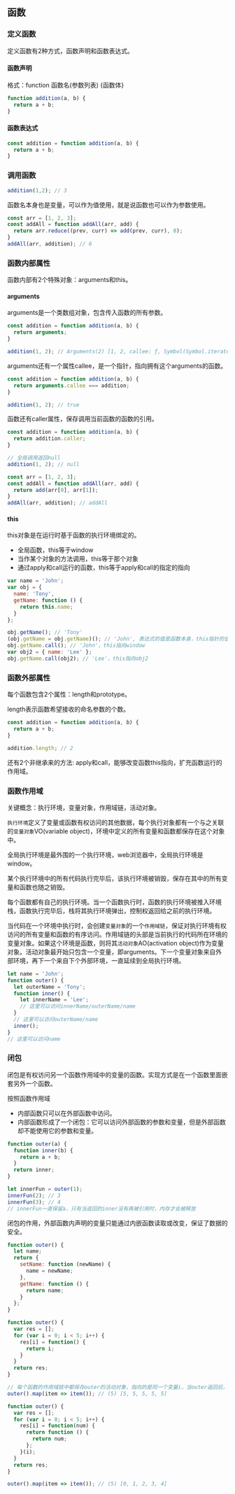 ## 函数

### 定义函数

定义函数有2种方式，函数声明和函数表达式。

#### 函数声明

格式：function 函数名(参数列表) {函数体}

```js
function addition(a, b) {
  return a + b;
}
```

#### 函数表达式

```js
const addition = function addition(a, b) {
  return a + b;
}
```

### 调用函数

```js
addition(1,2); // 3
```

函数名本身也是变量，可以作为值使用，就是说函数也可以作为参数使用。

```js
const arr = [1, 2, 3];
const addAll = function addAll(arr, add) {
  return arr.reduce((prev, curr) => add(prev, curr), 0);
}
addAll(arr, addition); // 6
```

### 函数内部属性

函数内部有2个特殊对象：arguments和this。

#### arguments

arguments是一个类数组对象，包含传入函数的所有参数。

```js
const addition = function addition(a, b) {
  return arguments;
}

addition(1, 2); // Arguments(2) [1, 2, callee: ƒ, Symbol(Symbol.iterator): ƒ]
```

arguments还有一个属性callee，是一个指针，指向拥有这个arguments的函数。

```js
const addition = function addition(a, b) {
  return arguments.callee === addition;
}

addition(1, 2); // true
```

函数还有caller属性，保存调用当前函数的函数的引用。
```js
const addition = function addition(a, b) {
  return addition.caller;
}

// 全局调用返回null
addition(1, 2); // null

const arr = [1, 2, 3];
const addAll = function addAll(arr, add) {
  return add(arr[0], arr[1]);
}
addAll(arr, addition); // addAll

```

#### this

this对象是在运行时基于函数的执行环境绑定的。
* 全局函数，this等于window
* 当作某个对象的方法调用，this等于那个对象
* 通过apply和call运行的函数，this等于apply和call的指定的指向

```js
var name = 'John';
var obj = {
  name: 'Tony',
  getName: function () {
    return this.name;
  }
};

obj.getName(); // 'Tony'
(obj.getName = obj.getName)(); // 'John', 表达式的值是函数本身，this指针的值得不到维持
obj.getName.call(); // 'John'，this指向window
var obj2 = { name: 'Lee' };
obj.getName.call(obj2); // 'Lee'，this指向obj2
```

### 函数外部属性

每个函数包含2个属性：length和prototype。

length表示函数希望接收的命名参数的个数。

```js
const addition = function addition(a, b) {
  return a + b;
}

addition.length; // 2
```

还有2个非继承来的方法: apply和call，能够改变函数this指向，扩充函数运行的作用域。

### 函数作用域

关键概念：执行环境，变量对象，作用域链，活动对象。

`执行环境`定义了变量或函数有权访问的其他数据，每个执行对象都有一个与之关联的`变量对象`VO(variable object)，环境中定义的所有变量和函数都保存在这个对象中。

全局执行环境是最外围的一个执行环境，web浏览器中，全局执行环境是window。

某个执行环境中的所有代码执行完毕后，该执行环境被销毁，保存在其中的所有变量和函数也随之销毁。

每个函数都有自己的执行环境。当一个函数执行时，函数的执行环境被推入环境栈，函数执行完毕后，栈将其执行环境弹出，控制权返回给之前的执行环境。

当代码在一个环境中执行时，会创建`变量对象`的一个`作用域链`，保证对执行环境有权访问的所有变量和函数的有序访问。作用域链的头部是当前执行的代码所在环境的变量对象。如果这个环境是函数，则将其`活动对象`AO(activation object)作为变量对象。活动对象最开始只包含一个变量，即arguments。下一个变量对象来自外部环境，再下一个来自下个外部环境，一直延续到全局执行环境。

```js
let name = 'John';
function outer() {
  let outerName = 'Tony';
  function inner() {
    let innerName = 'Lee';
    // 这里可以访问innerName/outerName/name
  }
  // 这里可以访问outerName/name
  inner();
}
// 这里可以访问name
```

### 闭包

闭包是有权访问另一个函数作用域中的变量的函数。实现方式是在一个函数里面嵌套另外一个函数。

按照函数作用域
* 内部函数只可以在外部函数中访问。
* 内部函数形成了一个闭包：它可以访问外部函数的参数和变量，但是外部函数却不能使用它的参数和变量。

```js
function outer(a) {
  function inner(b) {
    return a + b;
  }
  return inner;
}

let innerFun = outer(1);
innerFun(2); // 3 
innerFun(3); // 4
// innerFun一直保留a，只有当返回的inner没有再被引用时，内存才会被释放
```

闭包的作用，外部函数内声明的变量只能通过内嵌函数读取或改变，保证了数据的安全。

```js
function outer() {
  let name;
  return {
    setName: function (newName) {
      name = newName;
    },
    getName: function () {
      return name;
    }
  };
}  
```

```js
function outer() {
  var res = [];
  for (var i = 0; i < 5; i++) {
    res[i] = function() {
      return i;
    }
  }
  return res;
}

// 每个函数的作用域链中都保存outer的活动对象，指向的是同一个变量i，当outer返回后，i值为5。
outer().map(item => item()); // (5) [5, 5, 5, 5, 5]
```

```js
function outer() {
  var res = [];
  for (var i = 0; i < 5; i++) {
    res[i] = function(num) {
      return function () {
        return num;
      };
    }(i);
  }
  return res;
}

outer().map(item => item()); // (5) [0, 1, 2, 3, 4]
```
